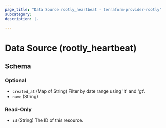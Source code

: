 ```yaml
---
page_title: "Data Source rootly_heartbeat - terraform-provider-rootly"
subcategory:
description: |-
    
---
```


# Data Source (rootly_heartbeat)





<!-- schema generated by tfplugindocs -->
## Schema

### Optional

- `created_at` (Map of String) Filter by date range using 'lt' and 'gt'.
- `name` (String)

### Read-Only

- `id` (String) The ID of this resource.
